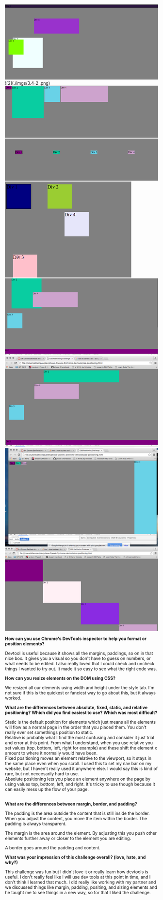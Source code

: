 ![1](./imgs/3.4-1.png)
![2](./imgs/3.4-2 .png)
![3](./imgs/3.4-3.png)
![4](./imgs/3.4-4.png)
![5](./imgs/3.4-5.png)
![6](./imgs/3.4-6.png)
![7](./imgs/3.4-7.png)
![8](./imgs/3.4-8.png)
![9](./imgs/3.4-9.png)

<b>How can you use Chrome's DevTools inspector to help you format or position elements?</b><br>

Devtool is useful because it shows all the margins, paddings, so on in that nice box.  It gives you a visual so you don't have to guess on numbers, or what needs to be edited.  I also really loved that I could check and uncheck things I wanted to try out. It made it so easy to see what the right code was.<br>

<b>How can you resize elements on the DOM using CSS?</b><br>

We resized all our elements using width and height under the style tab.  I'm not sure if this is the quickest or fanciest way to go about this, but it always worked. 
<br>

<b>What are the differences between absolute, fixed, static, and relative positioning? Which did you find easiest to use? Which was most difficult?</b><br>

  Static is the default position for elements which just means all the elements will flow as a normal page in the order that you placed them. You don't really ever set somethings position to static.<Br>
  Relative is probably what I find the most confusing and consider it just trial and error at this point.  From what I understand, when you use relative you set values (top, bottom, left, right for example) and these shift the element x amount to where it normally would have been. <br>
  Fixed positioning moves an element relative to the viewport, so it stays in the same place even when you scroll. I used this to set my nav bar on my website, but I haven't really used it anywhere else. I would say this is kind of rare, but not neccesarily hard to use.<br>
  Absolute positioning lets you place an element anywhere on the page by using values  top, bottom, left, and right. It's tricky to use though because it can easily mess up the flow of your page.  
  
  <br>
<b>What are the differences between margin, border, and padding?</b><br>

The padding is the area outside the content that is still inside the border.  When you adjust the content, you move the item within the border. The padding is always transparent. 

The margin is the area around the element.  By adjusting this you push other elements further away or closer to the element you are editing. 

A border goes around the padding and content.
<br>

<b>What was your impression of this challenge overall? (love, hate, and why?)</b><br>

This challenge was fun but I didn't love it or really learn how devtools is useful. I don't really feel like I will use dev tools at this point in time, and I don't think I learned that much.  I did really like working with my partner and we discussed things like margin, padding, positing, and sizing elements and he taught me to see things in a new way, so for that I liked the challenge. 
